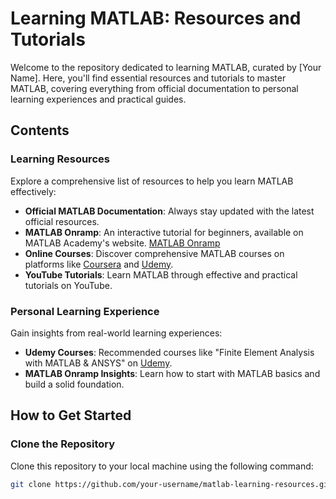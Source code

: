 # Learning MATLAB: Resources and Tutorials

Welcome to the repository dedicated to learning MATLAB, curated by [Your Name]. Here, you'll find essential resources and tutorials to master MATLAB, covering everything from official documentation to personal learning experiences and practical guides.

## Contents

### Learning Resources

Explore a comprehensive list of resources to help you learn MATLAB effectively:

- **Official MATLAB Documentation**: Always stay updated with the latest official resources.
- **MATLAB Onramp**: An interactive tutorial for beginners, available on MATLAB Academy's website. [MATLAB Onramp](https://matlabacademy.mathworks.com/details/matlab-onramp/gettingstarted)
- **Online Courses**: Discover comprehensive MATLAB courses on platforms like [Coursera](https://www.coursera.org/) and [Udemy](https://www.udemy.com/).
- **YouTube Tutorials**: Learn MATLAB through effective and practical tutorials on YouTube.

### Personal Learning Experience

Gain insights from real-world learning experiences:

- **Udemy Courses**: Recommended courses like "Finite Element Analysis with MATLAB & ANSYS" on [Udemy](https://www.udemy.com/course/finite-element-analysis-with-matlab-and-ansys-beam-structures/).
- **MATLAB Onramp Insights**: Learn how to start with MATLAB basics and build a solid foundation.

## How to Get Started

### Clone the Repository

Clone this repository to your local machine using the following command:

```bash
git clone https://github.com/your-username/matlab-learning-resources.git
